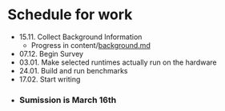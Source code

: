 # Schedule for work

 - 15.11. Collect Background Information
   - Progress in content/[background.md](content/background.md)
 - 07.12. Begin Survey
 - 03.01. Make selected runtimes actually run on the hardware
 - 24.01. Build and run benchmarks
 - 17.02. Start writing
 - ### Sumission is March 16th